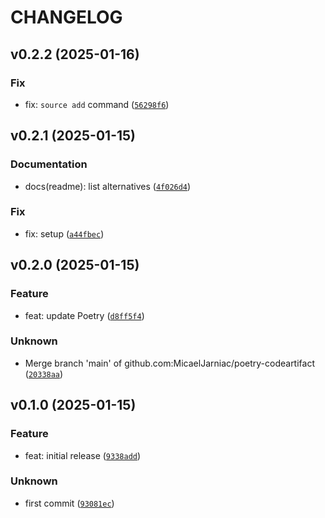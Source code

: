 # CHANGELOG



## v0.2.2 (2025-01-16)

### Fix

* fix: `source add` command ([`56298f6`](https://github.com/MicaelJarniac/poetry-codeartifact/commit/56298f6cd8a10356bdacd8d3401b0d32b83af4d9))


## v0.2.1 (2025-01-15)

### Documentation

* docs(readme): list alternatives ([`4f026d4`](https://github.com/MicaelJarniac/poetry-codeartifact/commit/4f026d4305fbb63048e091f616801b5f46a4cc9b))

### Fix

* fix: setup ([`a44fbec`](https://github.com/MicaelJarniac/poetry-codeartifact/commit/a44fbec212b708583e0166b8f6e839ca61be3fd4))


## v0.2.0 (2025-01-15)

### Feature

* feat: update Poetry ([`d8ff5f4`](https://github.com/MicaelJarniac/poetry-codeartifact/commit/d8ff5f4a137ee4537cbe3910b3ff6fe2f286b4d6))

### Unknown

* Merge branch &#39;main&#39; of github.com:MicaelJarniac/poetry-codeartifact ([`20338aa`](https://github.com/MicaelJarniac/poetry-codeartifact/commit/20338aac12e6dcafa4a499499367c53e093e5007))


## v0.1.0 (2025-01-15)

### Feature

* feat: initial release ([`9338add`](https://github.com/MicaelJarniac/poetry-codeartifact/commit/9338add61a09815e58a1ef2f1e638b23c926b0a9))

### Unknown

* first commit ([`93081ec`](https://github.com/MicaelJarniac/poetry-codeartifact/commit/93081ecfe4301275b6374c0c07bf4dbc5debcde2))
